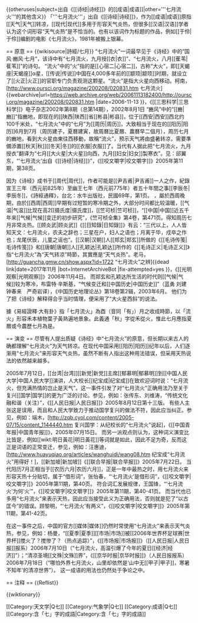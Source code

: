 {{otheruses|subject=出自《[[诗经|诗经]]》的[[成语|成语]]|other='''七月流火'''的其他含义}}
「'''七月流火'''」出自《[[诗经|诗经]]》，作为[[成语|成语]]原指[[天气|天气]]转凉，[[现代|现代]]多用于形容天气炎热，但很多[[汉语|汉语]]学者认为这个词形容“天气炎热”是不恰当的。也有以该词作为标题的作品，例如[[于伶|于伶]]编剧的电影《七月流火》，1981年被搬上银幕。

== 原意 ==
{{wikisource|詩經/七月}}
“七月流火”一词最早见于《诗经》中的“国风·豳风·七月”，该诗中有“七月流火，九月授[[衣|衣]]”、“七月流火，八月[[萑苇|萑苇]]”的诗句。 “流火”中的“火”指的是[[心宿二|心宿二]]，古称“大火”，即[[天蝎座|天蝎座]]α星，[[传说|传说]]中国在4,000多年前的[[颛顼|颛顼]]时期，就设立了[[火正|火正]]的官职专门负责观测这颗星。“流火”是指大火星向西移动。<ref>柯南，[http://www.oursci.org/magazine/200208/020831.htm 七月流火] {{webarchive|url=https://web.archive.org/web/20061113182400/http://oursci.org/magazine/200208/020831.htm |date=2006-11-13 }}，《[[三思科学|三思科学]]》电子杂志2002年第8期（总第14期），2002年8月1日</ref> “豳风”中的“[[豳|豳]]”指豳地，即现在的[[陕西|陕西]]省[[彬县|彬县]]，位于[[西安|西安]]西北约100千米处，“七月流火”中的“七月”为[[周历|周历]]，大致相当于现在的[[阳历|阳历]]6月到7月（周历建子，夏曆建寅，故周曆比夏曆、農曆早二個月），周历七月的豳地，看到大火星由東往西移動，故稱“流火”，预示天气將由盛暑转凉，需要準備添置[[秋天|秋]][[冬天|冬]]的[[衣服|衣服]]了。当代有人据此把“七月流火，九月授衣”翻译为“七月[[大火星|大火星]]向西，九月[[妇女|妇女]]製寒衣”。<ref>见：邱翼东，“‘七月流火’出自《[[诗经|诗经]]》”，《[[咬文嚼字|咬文嚼字]]》2005年第11期，第38页。</ref>

因为《诗经》成书于[[周代|周代]]，作者可能是[[尹吉甫|尹吉甫]]一人之作，紀錄宣王三年（西元前825年）至幽王七年（西元前775年）者五十年間之事<ref>[[李辰冬|李辰冬]]，《詩經通釋》，台北：水牛出版社，民國69年，第1页。</ref> ，屬於西周晚期，由於[[西周|西周]]早期有过短暂的寒冷期之外，大部分时间都比较温暖，[[气温|气温]]比现在高2[[摄氏度|摄氏度]]，<ref>[[竺可桢|竺可桢]]，“[[中国|中国]]近五千年来[[气候|气候]]变迁的初步研究”，《竺可桢全集》第4卷，第471页。</ref>得知周历七月非常炎热。<ref>[[顾炎武|顾炎武]]《[[日知錄|日知錄]]》有云：“三代以上，人人皆知天文：七月流火，农夫之辞也；三星在户，妇人之语也；月离于毕，戍卒之作也；龙尾伏辰，儿童之谣也”。</ref>[[汉朝|汉朝]]人[[郑玄|郑玄]]所做的《[[毛诗传笺|毛诗传笺]]》和[[唐朝|唐朝]]人[[孔颖达|孔颖达]]所作的《[[毛诗正义|毛诗正义]]》指“七月流火”為“天气转凉”時節，其實應是“天气炎热”。<ref>老马，[http://guancha.gmw.cn/show.aspx?id=1722 “七月流火”之辨]{{dead link|date=2017年11月 |bot=InternetArchiveBot |fix-attempted=yes }}，《[[光明观察|光明观察]]》2006年11月4日。</ref> 而郑玄和孔颖达所生活的时代则[[气候|气候]]较为寒冷，<ref>布雷特·辛斯基，“气候变迁和[[中国历史|中国历史]]”（蓝勇 刘建 钟春来　严奇岩译），《中国历史地理论丛》第18卷第2辑，2003年6月。</ref> 他们为了把《诗经》解释得合乎当时情理，便采用了“大火星西斜”的说法。

據《易經證釋·大有卦》指「七月流火」為酉（音同「有」）月之收成時節，以「流火」形容禾本植物葉子黃熟遍地景象。此義通「秋」字從禾從火，惟此七月應指夏曆或今農歷七月為是。

== 演变 ==
尽管有人提出质疑《诗经》中“七月流火”的原意，但长期以来古人的确都理解“七月流火”为天气转凉。在现代中国采用[[阳历|阳历]]纪年以后，人们逐渐用“七月流火”来形容天气炎热，虽然不断有人指出这种用法错误，但采用天热说法的依然越来越多。

2005年7月12日，[[台湾|台湾]][[新党|新党]]主席[[郁慕明|郁慕明]]到[[中国人民大学|中国人民大学]]演讲，人大校长[[纪宝成|纪宝成]]在致欢迎词时说：“七月流火，但充满热情的岂止是天气”。这一事件引发了对“七月流火”正确用法乃至关于复兴[[国学|国学]]的更为广泛的讨论。<ref>参见，例如：张传东、刘维涛，“传统文化融和谐（关注）”，《[[人民日报|人民日报]]》2005年8月12日第十三版。</ref> 有些人主张这是误用，而且和人民大学致力于推动国学复兴的做法不符，因此应当纠正。<ref>参见，例如：端木，[http://zqb.cyol.com/content/2005-07/15/content_1144440.htm 复兴国学：从纪校长的“七月流火”说起]，《[[中国青年报|中国青年报]]》，2005年07月15日。</ref> 而另一派观点则认为，这种词义演变比比皆是，例如[[wikt:明日黃花|明日黃花]]等词就是如此，因此不足为奇，反而这正是词语的正常变迁，<ref>参见，例如：汪惠迪，[http://www.huayuqiao.org/articles/wanghuidi/wang08.htm 纪宝成“七月流火”用得好！]，[[新加坡|新加坡]]《[[联合早报|联合早报]]》2005年7月22日。</ref> 当代阳历7月正相当于[[农历六月|农历六月]]，正是一年中最热之时，用七月流火来形容天热十分贴切，属于“借形词”，<ref>张怡春，“‘七月流火’是借形词”，《[[咬文嚼字|咬文嚼字]]》2005年第11期，第40页。</ref> 符合词汇发展规律，<ref>王国锋，“‘七月流火’为何‘火’”，《[[咬文嚼字|咬文嚼字]]》2005年第11期，第40-41页。</ref> 而当代也已多用“七月流火”来表示天热，因此应当接受此义为正确用法，否则就是犯了“以古匡今”的错误。<ref>顾黎明，“‘七月流火’有两义”，《[[咬文嚼字|咬文嚼字]]》2005年第11期，第41-42页。</ref>

在这一事件之后，中国的官方[[媒体|媒体]]仍然时常使用“七月流火”来表示天气炎热，<ref>参见，例如：杨曼，“[[夏季|夏季]][[市场|市场]]被[[2006年世界杯足球赛|世界杯]]搅火了？搅惨了？（热点追踪）”，《[[市场报|市场报]]》（[[人民日报|人民日报]]报系）2006年7月10日（“七月流火，高温引爆了今年的夏日[[经济|经济]]”）；“清凉圣境[[文殊|文殊]]界”，《[[京华时报|京华时报]]》（人民日报报系）2006年7月18日（“哪怕外界七月流火，山里却依然是‘山中无[[甲子|甲子]]，寒暑不知年’的清凉世界”）。</ref> 这一成语的用法也仍然处于争论之中。

== 注释 ==
{{Reflist}}

{{wiktionary}}

[[Category:天文学|Q七]]
[[Category:气象学|Q七]]
[[Category:成语|Q七]]
[[Category:含「七」字的成語|Category:含「七」字的成語]]